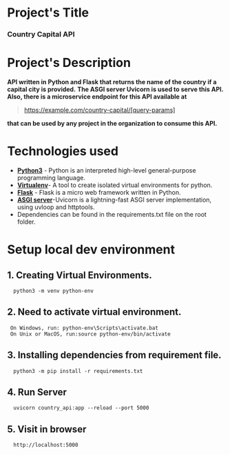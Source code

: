 # Project's Title
   ### Country Capital API
# Project's Description
   **API written in Python and Flask that returns the name of the country if a capital city is provided.**
   **The ASGI server Uvicorn is used to serve this API. Also, there is a microservice endpoint for this API available at**
   >https://example.com/country-capital/[query-params]

   **that can be used by any project in the organization to consume this API.**

# Technologies used
* **[Python3](https://www.python.org/downloads/)**       - Python is an interpreted high-level general-purpose programming language.
* **[Virtualenv](https://virtualenv.pypa.io/en/stable/)**- A tool to create isolated virtual environments for python.
* **[Flask](https://flask.palletsprojects.com/en/2.0.x/)**                          - Flask is a micro web framework written in Python.
* **[ASGI server](https://www.uvicorn.org/)**-Uvicorn is a lightning-fast ASGI server implementation, using uvloop and httptools.
* Dependencies can be found in the requirements.txt file on the root folder.

# Setup local dev environment
## 1. Creating Virtual Environments.
      python3 -m venv python-env
## 2. Need to activate virtual environment.
     On Windows, run: python-env\Scripts\activate.bat
     On Unix or MacOS, run:source python-env/bin/activate
## 3. Installing dependencies from requirement file.
      python3 -m pip install -r requirements.txt
## 4. Run Server
      uvicorn country_api:app --reload --port 5000
## 5. Visit in browser
      http://localhost:5000
      


